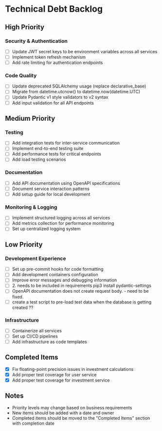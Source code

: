 # Technical Debt Backlog

## High Priority

### Security & Authentication
- [ ] Update JWT secret keys to be environment variables across all services
- [ ] Implement token refresh mechanism
- [ ] Add rate limiting for authentication endpoints

### Code Quality
- [ ] Update deprecated SQLAlchemy usage (replace declarative_base)
- [ ] Migrate from datetime.utcnow() to datetime.now(datetime.UTC)
- [ ] Update Pydantic v1 style validators to v2 syntax
- [ ] Add input validation for all API endpoints

## Medium Priority

### Testing
- [ ] Add integration tests for inter-service communication
- [ ] Implement end-to-end testing suite
- [ ] Add performance tests for critical endpoints
- [ ] Add load testing scenarios

### Documentation
- [ ] Add API documentation using OpenAPI specifications
- [ ] Document service interaction patterns
- [ ] Add setup guide for local development

### Monitoring & Logging
- [ ] Implement structured logging across all services
- [ ] Add metrics collection for performance monitoring
- [ ] Set up centralized logging system

## Low Priority

### Development Experience
- [ ] Set up pre-commit hooks for code formatting
- [ ] Add development containers configuration
- [ ] Improve error messages and debugging information
- [ ] 2.⁠ ⁠needs to be included in requirements pip3 install pydantic-settings
- [ ] ⁠OpenAPI documentation does not create request body. - need to be fixed.
- [ ] ⁠create a test script to pre-load test data when the database is getting created ??

### Infrastructure
- [ ] Containerize all services
- [ ] Set up CI/CD pipelines
- [ ] Add infrastructure as code templates

## Completed Items
- [x] Fix floating-point precision issues in investment calculations
- [x] Add proper test coverage for user service
- [x] Add proper test coverage for investment service

## Notes
- Priority levels may change based on business requirements
- New items should be added with a date and owner
- Completed items should be moved to the "Completed Items" section with completion date 
